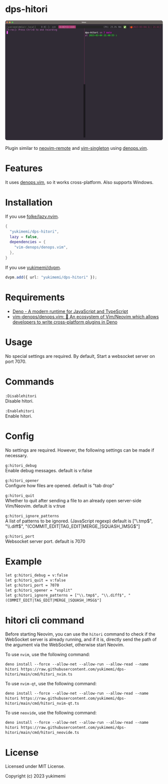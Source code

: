 # dps-hitori


<img src="./image.gif">

Plugin similar to [neovim-remote](https://github.com/mhinz/neovim-remote) and [vim-singleton](https://github.com/thinca/vim-singleton) using [denops.vim](https://github.com/vim-denops/denops.vim).

# Features 

It uses [denops.vim](https://github.com/vim-denops/denops.vim), so it works cross-platform.
Also supports Windows.

# Installation 

If you use [folke/lazy.nvim](https://github.com/folke/lazy.nvim).

```lua
{
  "yukimemi/dps-hitori",
  lazy = false,
  dependencies = {
    "vim-denops/denops.vim",
  },
}
```

If you use [yukimemi/dvpm](https://github.com/yukimemi/dvpm).

```typescript
dvpm.add({ url: "yukimemi/dps-hitori" });
```

# Requirements 

- [Deno - A modern runtime for JavaScript and TypeScript](https://deno.land/)
- [vim-denops/denops.vim: 🐜 An ecosystem of Vim/Neovim which allows developers to write cross-platform plugins in Deno](https://github.com/vim-denops/denops.vim)
# Usage 

No special settings are required.
By default, Start a websocket server on port 7070.

# Commands 

`:Disablehitori`                                              
Disable hitori.

`:Enablehitori`                                                
Enable hitori.

# Config 

No settings are required. However, the following settings can be made if necessary.

`g:hitori_debug`                                              
Enable debug messages.
default is v:false

`g:hitori_opener`                                            
Configure how files are opened.
default is "tab drop"

`g:hitori_quit`                                                
Whether to quit after sending a file to an already open server-side Vim/Neovim.
default is v:true

`g:hitori_ignore_patterns`                          
A list of patterns to be ignored. (JavaScript regexp)
default is ["\\.tmp$", "\\.diff$", "(COMMIT_EDIT|TAG_EDIT|MERGE_|SQUASH_)MSG$"]

`g:hitori_port`                                                
Websocket server port.
default is 7070

# Example 

```vim
let g:hitori_debug = v:false
let g:hitori_quit = v:false
let g:hitori_port = 7070
let g:hitori_opener = "vsplit"
let g:hitori_ignore_patterns = ["\\.tmp$", "\\.diff$", "(COMMIT_EDIT|TAG_EDIT|MERGE_|SQUASH_)MSG$"]
```

# hitori cli command 

Before starting Neovim, you can use the `hitori` command to check if the WebSocket server is already running, and if it is, directly send the path of the argument via the WebSocket, otherwise start Neovim.

To use `nvim`, use the following command:                     

```shell
deno install --force --allow-net --allow-run --allow-read --name hitori https://raw.githubusercontent.com/yukimemi/dps-hitori/main/cmd/hitori_nvim.ts
```

To use `nvim-qt`, use the following command:               

```shell
deno install --force --allow-net --allow-run --allow-read --name hitori https://raw.githubusercontent.com/yukimemi/dps-hitori/main/cmd/hitori_nvim-qt.ts
```

To use `neovide`, use the following command:               

```shell
deno install --force --allow-net --allow-run --allow-read --name hitori https://raw.githubusercontent.com/yukimemi/dps-hitori/main/cmd/hitori_neovide.ts
```

# License 

Licensed under MIT License.

Copyright (c) 2023 yukimemi

